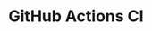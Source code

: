 # GitHub Actions CI























































































































































































































































































































































































































































































































































































































































































































































































































































































































































































































































































































































































































































































































































































































































































































































































































































































































































































































































































































































































































































































































































































































































































































































































































































































































































































































































































































































































































































































































































































































